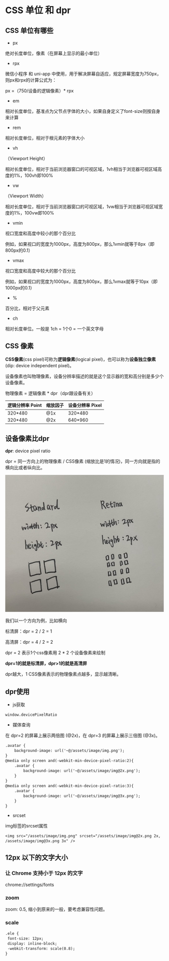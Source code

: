 # CSS 单位 和 dpr

## CSS 单位有哪些

- px

绝对长度单位，像素（在屏幕上显示的最小单位）

- rpx 

微信小程序 和 uni-app 中使用，用于解决屏幕自适应，规定屏幕宽度为750px，则px和rpx的计算公式为：

px =（750/设备的逻辑像素）* rpx

- em

相对长度单位，基准点为父节点字体的大小，如果自身定义了font-size则按自身来计算

- rem

相对长度单位，相对于根元素的字体大小

- vh

（Viewport Height）

相对长度单位，相对于当前浏览器窗口的可视区域，1vh相当于浏览器可视区域高度的1%，100vh即100%

- vw

（Viewport Width）

相对长度单位，相对于当前浏览器窗口的可视区域，1vw相当于浏览器可视区域宽度的1%，100vw即100%

- vmin

视口宽度和高度中较小的那个百分比

例如，如果视口的宽度为1000px，高度为800px，那么1vmin就等于8px（即800px的0.1）

- vmax

视口宽度和高度中较大的那个百分比

例如，如果视口的宽度为1000px，高度为800px，那么1vmax就等于10px（即1000px的0.1）

- % 

百分比，相对于父元素

- ch

相对长度单位。一般是 1ch = 1个0 = 一个英文字母

## CSS 像素

**CSS像素**(css pixel)可称为**逻辑像素**(logical pixel)，也可以称为**设备独立像素**(dip: device independent pixel)。

设备像素也叫物理像素，设备分辨率描述的就是这个显示器的宽和高分别是多少个设备像素。

物理像素 = 逻辑像素 * dpr（dpr跟设备有关）

| 逻辑分辨率 Point     | 缩放因子                | 设备分辨率 Pixel                                                            |
| ---------- | ----------------------- | --------------------------------------------------------------- |
| 320*480        | @1x           | 320*480              |
| 320*480     | @2x          | 640*960                                      |

## 设备像素比dpr

**dpr**: device pixel ratio

dpr = 同一方向上的物理像素 / CSS像素 (缩放比是1的情况)，同一方向就是指的横向比或者纵向比。

![alt text](image-4.jpg)

我们以一个方向为例，比如横向

标清屏：dpr = 2 / 2 = 1

高清屏：dpr = 4 / 2 = 2

dpr = 2 表示1个css像素用 2 * 2 个设备像素来绘制

**dpr=1的就是标清屏，dpr>1的就是高清屏**

dpr越大，1 CSS像素表示的物理像素点越多，显示越清晰。

## dpr使用

- js获取
```
window.devicePixelRatio
```

-  媒体查询

在 dpr=2 的屏幕上展示两倍图 (@2x)，在 dpr=3 的屏幕上展示三倍图 (@3x)。
```
.avatar {
    background-image: url('~@/assets/image/img.png');
}
@media only screen and(-webkit-min-device-pixel-ratio:2){
    .avatar {
        background-image: url('~@/assets/image/img@2x.png');
    }
}
@media only screen and(-webkit-min-device-pixel-ratio:3){
    .avatar {
        background-image: url('~@/assets/image/img@3x.png');
    }
}
```
- srcset

img标签的srcset属性
```
<img src="/assets/image/img.png" srcset="/assets/image/img@2x.png 2x, /assets/image/img@3x.png 3x" />
```

## 12px 以下的文字大小

### 让 Chrome 支持小于 12px 的文字

chrome://settings/fonts

### zoom

zoom: 0.5, 缩小到原来的一般，要考虑兼容性问题。

### scale
```
.ele {
 font-size: 12px;
 display: inline-block;
 -webkit-transform: scale(0.8);
}
```